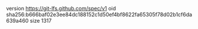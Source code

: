 version https://git-lfs.github.com/spec/v1
oid sha256:b666baf02e3ee84dc188152c1d50ef4bf8622fa65305f78d02b1cf6da639a460
size 1317
